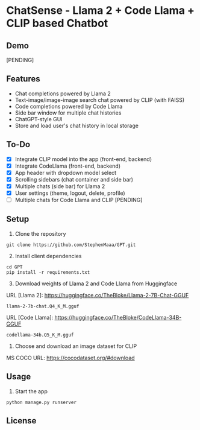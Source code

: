 # ChatSense - Llama 2 + Code Llama + CLIP based Chatbot 

## Demo 
[PENDING]

## Features

- Chat completions powered by Llama 2 
- Text-image/image-image search chat powered by CLIP (with FAISS) 
- Code completions powered by Code Llama 
- Side bar window for multiple chat histories 
- ChatGPT-style GUI 
- Store and load user's chat history in local storage 
 
## To-Do

- [X] Integrate CLIP model into the app (front-end, backend) 
- [X] Integrate CodeLlama (front-end, backend) 
- [X] App header with dropdown model select 
- [X] Scrolling sidebars (chat container and side bar) 
- [X] Multiple chats (side bar) for Llama 2 
- [X] User settings (theme, logout, delete, profile) 
- [ ] Multiple chats for Code Llama and CLIP [PENDING] 

## Setup

1. Clone the repository

```
git clone https://github.com/StephenMaaa/GPT.git
```

2. Install client dependencies

```
cd GPT
pip install -r requirements.txt
```

3. Download weights of Llama 2 and Code Llama from Huggingface 

URL [Llama 2]: https://huggingface.co/TheBloke/Llama-2-7B-Chat-GGUF 

```
llama-2-7b-chat.Q4_K_M.gguf 
```

URL [Code Llama]: https://huggingface.co/TheBloke/CodeLlama-34B-GGUF 

```
codellama-34b.Q5_K_M.gguf 
```

1. Choose and download an image dataset for CLIP 

MS COCO URL: https://cocodataset.org/#download 

## Usage
1. Start the app 
```
python manage.py runserver
```

## License